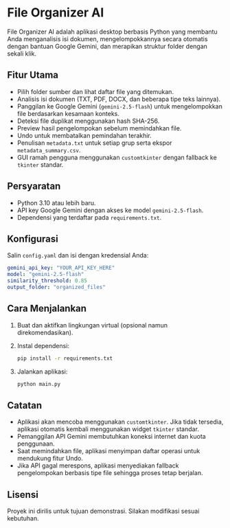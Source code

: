 # File Organizer AI

File Organizer AI adalah aplikasi desktop berbasis Python yang membantu Anda menganalisis isi dokumen, mengelompokkannya secara otomatis dengan bantuan Google Gemini, dan merapikan struktur folder dengan sekali klik.

## Fitur Utama

- Pilih folder sumber dan lihat daftar file yang ditemukan.
- Analisis isi dokumen (TXT, PDF, DOCX, dan beberapa tipe teks lainnya).
- Panggilan ke Google Gemini (`gemini-2.5-flash`) untuk mengelompokkan file berdasarkan kesamaan konteks.
- Deteksi file duplikat menggunakan hash SHA-256.
- Preview hasil pengelompokan sebelum memindahkan file.
- Undo untuk membatalkan pemindahan terakhir.
- Penulisan `metadata.txt` untuk setiap grup serta ekspor `metadata_summary.csv`.
- GUI ramah pengguna menggunakan `customtkinter` dengan fallback ke `tkinter` standar.

## Persyaratan

- Python 3.10 atau lebih baru.
- API key Google Gemini dengan akses ke model `gemini-2.5-flash`.
- Dependensi yang terdaftar pada `requirements.txt`.

## Konfigurasi

Salin `config.yaml` dan isi dengan kredensial Anda:

```yaml
gemini_api_key: "YOUR_API_KEY_HERE"
model: "gemini-2.5-flash"
similarity_threshold: 0.85
output_folder: "organized_files"
```

## Cara Menjalankan

1. Buat dan aktifkan lingkungan virtual (opsional namun direkomendasikan).
2. Instal dependensi:

   ```bash
   pip install -r requirements.txt
   ```

3. Jalankan aplikasi:

   ```bash
   python main.py
   ```

## Catatan

- Aplikasi akan mencoba menggunakan `customtkinter`. Jika tidak tersedia, aplikasi otomatis kembali menggunakan widget `tkinter` standar.
- Pemanggilan API Gemini membutuhkan koneksi internet dan kuota penggunaan.
- Saat memindahkan file, aplikasi menyimpan daftar operasi untuk mendukung fitur Undo.
- Jika API gagal merespons, aplikasi menyediakan fallback pengelompokan berbasis tipe file sehingga proses tetap berjalan.

## Lisensi

Proyek ini dirilis untuk tujuan demonstrasi. Silakan modifikasi sesuai kebutuhan.
